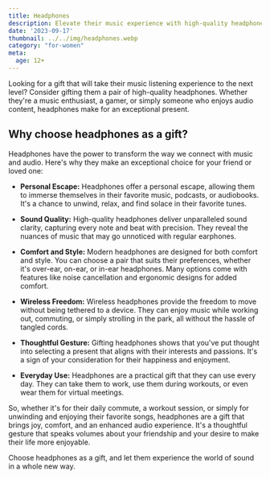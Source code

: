 ```yaml
---
title: Headphones
description: Elevate their music experience with high-quality headphones.
date: '2023-09-17'
thumbnail: ../../img/headphones.webp
category: "for-women"
meta:
  age: 12+
---
```

Looking for a gift that will take their music listening experience to the next level? Consider gifting them a pair of high-quality headphones. Whether they're a music enthusiast, a gamer, or simply someone who enjoys audio content, headphones make for an exceptional present.

## Why choose headphones as a gift?

Headphones have the power to transform the way we connect with music and audio. Here's why they make an exceptional choice for your friend or loved one:

- **Personal Escape:** Headphones offer a personal escape, allowing them to immerse themselves in their favorite music, podcasts, or audiobooks. It's a chance to unwind, relax, and find solace in their favorite tunes.

- **Sound Quality:** High-quality headphones deliver unparalleled sound clarity, capturing every note and beat with precision. They reveal the nuances of music that may go unnoticed with regular earphones.

- **Comfort and Style:** Modern headphones are designed for both comfort and style. You can choose a pair that suits their preferences, whether it's over-ear, on-ear, or in-ear headphones. Many options come with features like noise cancellation and ergonomic designs for added comfort.

- **Wireless Freedom:** Wireless headphones provide the freedom to move without being tethered to a device. They can enjoy music while working out, commuting, or simply strolling in the park, all without the hassle of tangled cords.

- **Thoughtful Gesture:** Gifting headphones shows that you've put thought into selecting a present that aligns with their interests and passions. It's a sign of your consideration for their happiness and enjoyment.

- **Everyday Use:** Headphones are a practical gift that they can use every day. They can take them to work, use them during workouts, or even wear them for virtual meetings.

So, whether it's for their daily commute, a workout session, or simply for unwinding and enjoying their favorite songs, headphones are a gift that brings joy, comfort, and an enhanced audio experience. It's a thoughtful gesture that speaks volumes about your friendship and your desire to make their life more enjoyable.

Choose headphones as a gift, and let them experience the world of sound in a whole new way.
